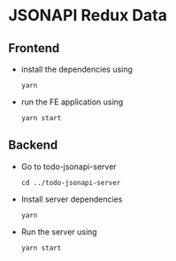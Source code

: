 # JSONAPI Redux Data


## Frontend 
- install the dependencies using 
  ``` 
  yarn
  ```
- run the FE application using 
  ```
  yarn start 
  ```


## Backend

- Go to todo-jsonapi-server
  ```
  cd ../todo-jsonapi-server
  ```
- Install server dependencies
  ```
  yarn
  ```
- Run the server using 
  ```
  yarn start
  ```


